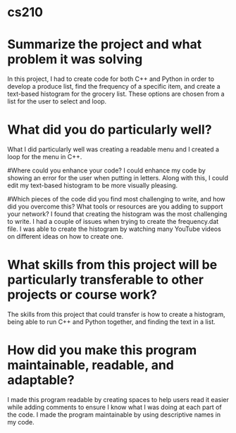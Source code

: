 # cs210
# Summarize the project and what problem it was solving
In this project, I had to create code for both C++ and Python in order to develop a produce list, find the frequency of a specific item, and create a text-based histogram for the grocery list. These options are chosen from a list for the user to select and loop.

# What did you do particularly well?
What I did particularly well was creating a readable menu and I created a loop for the menu in C++.

#Where could you enhance your code?
I could enhance my code by showing an error for the user when putting in letters. Along with this, I could edit my text-based histogram to be more visually pleasing.

#Which pieces of the code did you find most challenging to write, and how did you overcome this? What tools or resources are you adding to support your network?
I found that creating the histogram was the most challenging to write. I had a couple of issues when trying to create the frequency.dat file. I was able to create the histogram by watching many YouTube videos on different ideas on how to create one. 

# What skills from this project will be particularly transferable to other projects or course work?
The skills from this project that could transfer is how to create a histogram, being able to run C++ and Python together, and finding the text in a list.

# How did you make this program maintainable, readable, and adaptable?
I made this program readable by creating spaces to help users read it easier while adding comments to ensure I know what I was doing at each part of the code. I made the program maintainable by using descriptive names in my code.
